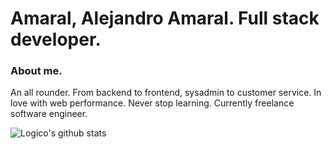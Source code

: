 # Amaral, Alejandro Amaral. Full stack developer.

### About me.

An all rounder. From backend to frontend, sysadmin to customer service. In love with web performance. Never stop learning. Currently freelance software engineer. 

![Logico's github stats](https://vercel.com/logico-dev/github-cards/jnqdbn513/api?username=logico-dev&theme=dark&show_icons=true?locale=es)

<!--
**logico-dev/logico-dev** is a ✨ _special_ ✨ repository because its `README.md` (this file) appears on your GitHub profile.

Here are some ideas to get you started:

- 🔭 I’m currently working on ...
- 🌱 I’m currently learning ...
- 👯 I’m looking to collaborate on ...
- 🤔 I’m looking for help with ...
- 💬 Ask me about ...
- 📫 How to reach me: ...
- 😄 Pronouns: ...
- ⚡ Fun fact: ...
-->
